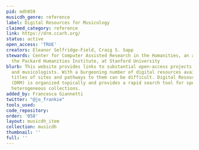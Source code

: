 ```yaml
---
pid: mdh059
musicdh_genre: reference
label: Digital Resources for Musicology
claimed_category: reference
link: https://drm.ccarh.org/
status: active
open_access: 'TRUE'
creators: Eleanor Selfridge-Field, Craig S. Sapp
stewards: Center for Computer Assisted Research in the Humanities, an affiliate of
  the Packard Humanities Institute, at Stanford University
blurb: This website provides links to substantial open-access projects of use to musicians
  and musicologists. With a burgeoning number of digital resources available, remembering
  titles of sites and pathways to them can be difficult. Digital Resources in Musicology
  (DRM) is organized topically and provides a rapid search tool for specialties within
  heterogeneous collections.
added_by: Francesca Giannetti
twitter: "@jo_frankie"
tools_used: 
code_repository: 
order: '058'
layout: musicdh_item
collection: musicdh
thumbnail: ''
full: ''
---
```


